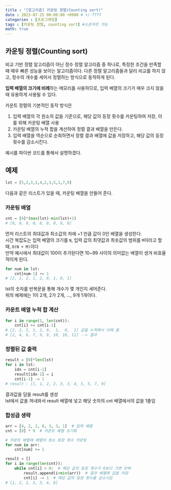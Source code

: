 ```yaml
---
title : "[알고리즘] 카운팅 정렬(Counting sort)"
date : 2023-07-25 00:00:00 +0900 # +/-TTTT
categories : [프로그래밍]
tags : [카운팅 정렬, counting sort] #소문자만 가능
math: true
---
```


## **카운팅 정렬(Counting sort)**

비교 기반 정렬 알고리즘이 아닌 정수 정렬 알고리즘 중 하나로, 특정한 조건을 만족할 때 매우 빠른 성능을 보이는 알고리즘이다. 다른 정렬 알고리즘들과 달리 비교를 하지 않고, 정수의 개수를 세어서 정렬하는 방식으로 동작하게 된다.

**입력 배열의 크기에 비례**하는 메모리를 사용하므로, 입력 배열의 크기가 매우 크지 않을 때 유용하게 사용될 수 있다.

카운트 정렬의 기본적인 동작 방식은

1. 입력 배열의 각 원소의 값을 기준으로, 해당 값의 등장 횟수를 카운팅하여 저장, 이를 위해 카운팅 배열 사용
2. 카운팅 배열의 누적 합을 계산하여 정렬 결과 배열을 만든다.
3. 입력 배열을 역순으로 순회하면서 정렬 결과 배열에 값을 저장하고, 해당 값의 등장 횟수를 감소시킨다.

예시를 파이썬 코드를 통해서 설명하겠다.

## **예제**

```py
lst = [5,2,3,1,4,2,3,5,1,7,9]
```
다음과 같은 리스트가 있을 때, 카운팅 배열을 만들어 준다.


### **카운팅 배열**

```py
cnt = [0]*(max(lst)-min(lst)+1)
# [0, 0, 0, 0, 0, 0, 0, 0, 0]
```
먼저 리스트의 최대값과 최소값의 차에 +1 만큼 값이 0인 배열을 생성한다.  
시간 복잡도는 입력 배열의 크기를 `N`, 입력 값의 최댓값과 최솟값의 범위를 `M`이라고 할 때, `O(N + M)`이다  
만약 예시에서 최대값이 100이 추가된다면 10~99 사이의 의미없는 배열이 생겨 비효율적이게 된다.

```py
for num in lst:
    cnt[num-1] += 1
# [2, 2, 2, 1, 2, 0, 1, 0, 1]
```
lst의 숫자를 반복문을 통해 개수가 몇 개인지 세어준다.  
위의 예제에는 1이 2개, 2가 2개, ..., 9개 1개이다.


### **카운트 배열 누적 합 계산**
```py
for i in range(1, len(cnt)):
    cnt[i] += cnt[i-1]
# [2, 2, 2, 1, 2, 0,  1,  0,  1] 값을 누적해서 더해 줌
# [2, 4, 6, 7, 9, 9, 10, 10, 11] --> 결과
```


### 정렬된 값 출력
```py
result = [0]*len(lst)
for i in lst:
    idx = cnt[i-1]
    result[idx-1] = i
    cnt[i-1] -= 1
# result : [1, 1, 2, 2, 3, 3, 4, 5, 5, 7, 9]
```
결과값을 담을 result를 생성  
lst에서 값을 꺼내와서 result 배열에 넣고 해당 숫자의 cnt 배열에서의 값을 1줄임


### 합성곱 생략
```py
arr = [4, 2, 2, 8, 3, 3, 1]  # 입력 배열
cnt = [0] * 9  # 카운트 배열 초기화

# 카운트 배열에 배열의 원소 등장 횟수 카운팅
for num in arr:
    cnt[num] += 1

result = []
for i in range(len(cnt)):
    while cnt[i] > 0:  # 해당 값의 등장 횟수가 0보다 크면 반복
        result.append(i+min(arr))  # 결과 배열에 값을 저장
        cnt[i] -= 1  # 해당 값의 등장 횟수를 감소시킴
# [1, 2, 2, 3, 3, 4, 8]
```